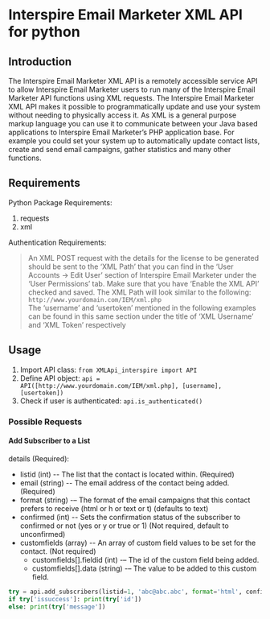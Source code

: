 # Interspire Email Marketer XML API for python

## Introduction

The Interspire Email Marketer XML API is a remotely accessible service API to allow Interspire Email
Marketer users to run many of the Interspire Email Marketer API functions using XML requests.
The Interspire Email Marketer XML API makes it possible to programmatically update and use your
system without needing to physically access it. As XML is a general purpose markup language you can
use it to communicate between your Java based applications to Interspire Email Marketer’s PHP
application base.
For example you could set your system up to automatically update contact lists, create and send email
campaigns, gather statistics and many other functions.

## Requirements

Python Package Requirements:

1. requests
2. xml

Authentication Requirements:
> An XML POST request with the details for the license to be generated should be sent to the ‘XML Path’
that you can find in the ‘User Accounts -> Edit User’ section of Interspire Email Marketer under the ‘User
Permissions’ tab. Make sure that you have ‘Enable the XML API’ checked and saved. The XML Path will
look similar to the following: `http://www.yourdomain.com/IEM/xml.php` <br>
> The ‘username’ and ‘usertoken’ mentioned in the following examples can be found in this same section
under the title of ‘XML Username’ and ‘XML Token’ respectively

## Usage

1. Import API class: `from XMLApi_interspire import API`
2. Define API object: `api = API([http://www.yourdomain.com/IEM/xml.php], [username], [usertoken])`
3. Check if user is authenticated: `api.is_authenticated()`

### Possible Requests

#### Add Subscriber to a List

details (Required):

- listid (int) -- The list that the contact is located within. (Required)
- email (string) -- The email address of the contact being added. (Required)
- format (string) -– The format of the email campaigns that this contact prefers to receive (html or h or text or t) (defaults to text)
- confirmed (int) -- Sets the confirmation status of the subscriber to confirmed or not (yes or y or true or 1) (Not required, default to unconfirmed)
- customfields (array)	-- An array of custom field values to be set for the contact. (Not required)
  - customfields[].fieldid (int) -– The id of the custom field being added.
  - customfields[].data (string) -– The value to be added to this custom field.

```python
try = api.add_subscribers(listid=1, 'abc@abc.abc', format='html', confirmed=1, customfields=[{'fieldid':1, 'data':'abc'}, {'fieldid':2, 'data':'def'}])
if try['issuccess']: print(try['id'])
else: print(try['message'])
```
